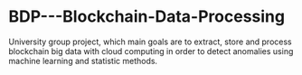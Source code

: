 # BDP---Blockchain-Data-Processing
University group project, which main goals are to extract, store and process blockchain big data with cloud computing in order to detect anomalies using machine learning and statistic methods.
